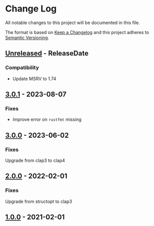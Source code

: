 # Change Log
All notable changes to this project will be documented in this file.

The format is based on [Keep a Changelog](http://keepachangelog.com/)
and this project adheres to [Semantic Versioning](http://semver.org/).

<!-- next-header -->
## [Unreleased] - ReleaseDate

### Compatibility

- Update MSRV to 1.74

## [3.0.1] - 2023-08-07

### Fixes

- Improve error on `rustfmt` missing

## [3.0.0] - 2023-06-02

### Fixes

Upgrade from clap3 to clap4

## [2.0.0] - 2022-02-01

### Fixes

Upgrade from structopt to clap3

## [1.0.0] - 2021-02-01


<!-- next-url -->
[Unreleased]: https://github.com/crate-ci/codegenrs/compare/v3.0.1...HEAD
[3.0.1]: https://github.com/crate-ci/codegenrs/compare/v3.0.0...v3.0.1
[3.0.0]: https://github.com/crate-ci/codegenrs/compare/v2.0.0...v3.0.0
[2.0.0]: https://github.com/crate-ci/codegenrs/compare/v1.0.0...v2.0.0
[1.0.0]: https://github.com/crate-ci/codegenrs/compare/v0.1.5...v1.0.0
